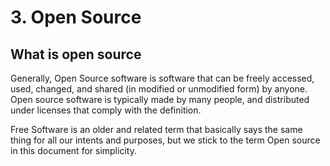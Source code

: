 # 3. Open Source

## What is open source

Generally, Open Source software is software that can be freely accessed, used,
changed, and shared (in modified or unmodified form) by anyone. Open source
software is typically made by many people, and distributed under licenses that
comply with the definition.

Free Software is an older and related term that basically says the same thing
for all our intents and purposes, but we stick to the term Open source in this
document for simplicity.
